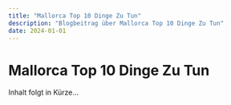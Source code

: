 ```yaml
---
title: "Mallorca Top 10 Dinge Zu Tun"
description: "Blogbeitrag über Mallorca Top 10 Dinge Zu Tun"
date: 2024-01-01
---
```


# Mallorca Top 10 Dinge Zu Tun

Inhalt folgt in Kürze...
